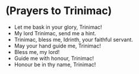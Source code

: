# (Prayers to Trinimac)

- Let me bask in your glory, Trinimac!
- My lord Trinimac, send me a hint.
- Trinimac, bless me, Idrinth, your faithful servant.
- May your hand guide me, Trinimac!
- Bless me, my lord!
- Guide me with honour, Trinimac!
- Honour be in thy name, Trinimac!

